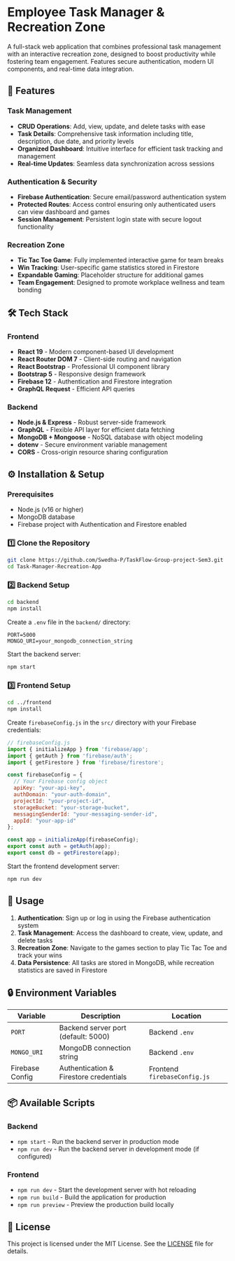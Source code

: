 # Employee Task Manager & Recreation Zone

A full-stack web application that combines professional task management with an interactive recreation zone, designed to boost productivity while fostering team engagement. Features secure authentication, modern UI components, and real-time data integration.

## 🌟 Features

### Task Management
- **CRUD Operations**: Add, view, update, and delete tasks with ease
- **Task Details**: Comprehensive task information including title, description, due date, and priority levels
- **Organized Dashboard**: Intuitive interface for efficient task tracking and management
- **Real-time Updates**: Seamless data synchronization across sessions

### Authentication & Security
- **Firebase Authentication**: Secure email/password authentication system
- **Protected Routes**: Access control ensuring only authenticated users can view dashboard and games
- **Session Management**: Persistent login state with secure logout functionality

### Recreation Zone
- **Tic Tac Toe Game**: Fully implemented interactive game for team breaks
- **Win Tracking**: User-specific game statistics stored in Firestore
- **Expandable Gaming**: Placeholder structure for additional games
- **Team Engagement**: Designed to promote workplace wellness and team bonding

## 🛠️ Tech Stack

### Frontend
- **React 19** - Modern component-based UI development
- **React Router DOM 7** - Client-side routing and navigation
- **React Bootstrap** - Professional UI component library
- **Bootstrap 5** - Responsive design framework
- **Firebase 12** - Authentication and Firestore integration
- **GraphQL Request** - Efficient API queries

### Backend
- **Node.js & Express** - Robust server-side framework
- **GraphQL** - Flexible API layer for efficient data fetching
- **MongoDB + Mongoose** - NoSQL database with object modeling
- **dotenv** - Secure environment variable management
- **CORS** - Cross-origin resource sharing configuration

## ⚙️ Installation & Setup

### Prerequisites
- Node.js (v16 or higher)
- MongoDB database
- Firebase project with Authentication and Firestore enabled

### 1️⃣ Clone the Repository
```bash
git clone https://github.com/Swedha-P/TaskFlow-Group-project-Sem3.git
cd Task-Manager-Recreation-App
```

### 2️⃣ Backend Setup
```bash
cd backend
npm install
```

Create a `.env` file in the `backend/` directory:
```env
PORT=5000
MONGO_URI=your_mongodb_connection_string
```

Start the backend server:
```bash
npm start
```

### 3️⃣ Frontend Setup
```bash
cd ../frontend
npm install
```

Create `firebaseConfig.js` in the `src/` directory with your Firebase credentials:
```javascript
// firebaseConfig.js
import { initializeApp } from 'firebase/app';
import { getAuth } from 'firebase/auth';
import { getFirestore } from 'firebase/firestore';

const firebaseConfig = {
  // Your Firebase config object
  apiKey: "your-api-key",
  authDomain: "your-auth-domain",
  projectId: "your-project-id",
  storageBucket: "your-storage-bucket",
  messagingSenderId: "your-messaging-sender-id",
  appId: "your-app-id"
};

const app = initializeApp(firebaseConfig);
export const auth = getAuth(app);
export const db = getFirestore(app);
```

Start the frontend development server:
```bash
npm run dev
```

## 🚀 Usage

1. **Authentication**: Sign up or log in using the Firebase authentication system
2. **Task Management**: Access the dashboard to create, view, update, and delete tasks
3. **Recreation Zone**: Navigate to the games section to play Tic Tac Toe and track your wins
4. **Data Persistence**: All tasks are stored in MongoDB, while recreation statistics are saved in Firestore

## 🔒 Environment Variables

| Variable | Description | Location |
|----------|-------------|-----------|
| `PORT` | Backend server port (default: 5000) | Backend `.env` |
| `MONGO_URI` | MongoDB connection string | Backend `.env` |
| Firebase Config | Authentication & Firestore credentials | Frontend `firebaseConfig.js` |

## 📦 Available Scripts

### Backend
- `npm start` - Run the backend server in production mode
- `npm run dev` - Run the backend server in development mode (if configured)

### Frontend
- `npm run dev` - Start the development server with hot reloading
- `npm run build` - Build the application for production
- `npm run preview` - Preview the production build locally

## 📝 License

This project is licensed under the MIT License. See the [LICENSE](LICENSE) file for details.
